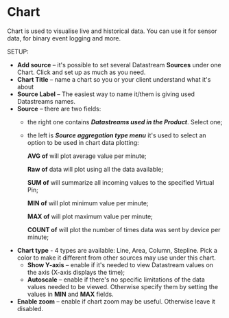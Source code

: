 # Chart

Chart is used to visualise live and historical data. You can use it for sensor data, for binary event logging and more.

SETUP:

* **Add source** – it's possible to set several Datastream **Sources** under one Chart. Click and set up as much as you need.
* **Chart Title** – name a chart so you or your client understand what it's about
* **Source Label** – The easiest way to name it/them is giving used Datastreams names.  
* **Source** – there are two fields:
  * the  right one contains _**Datastreams used in the Product**_. Select one;  
  * the left is _**Source aggregation type menu**_ it's used to select an option to be used in chart data plotting:

    **AVG of** will plot average value per minute;

    **Raw of** data will plot using all the data available;

    **SUM of** will summarize all incoming values to the specified Virtual Pin;

    **MIN of** will plot minimum value per minute;

    **MAX of** will plot maximum value per minute;

    **COUNT of** will plot the number of times data was sent by device per minute;
* **Chart type** - 4 types are available: Line, Area, Column, Stepline. Pick a color to make it different from other sources may use under this chart.  
  * **Show Y-axis** – enable if it's needed to view Datastream values on the axis \(X-axis displays the time\);  
  * **Autoscale** – enable if there's no specific limitations of the data values needed to be viewed. Otherwise specify them by setting the values in **MIN** and **MAX** fields.
* **Enable zoom** – enable if chart zoom may be useful. Otherwise leave it disabled.

